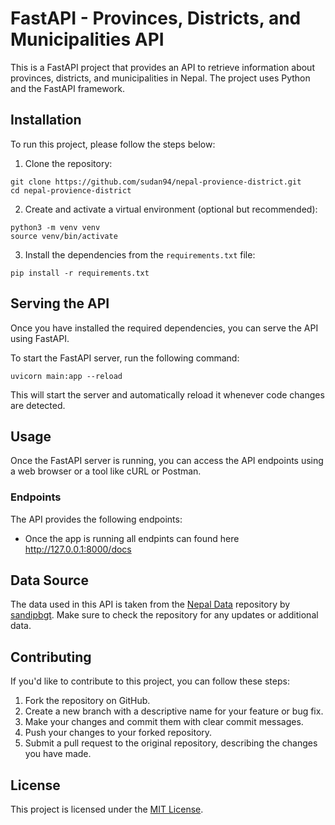 # FastAPI - Provinces, Districts, and Municipalities API

This is a FastAPI project that provides an API to retrieve information about provinces, districts, and municipalities in Nepal. The project uses Python and the FastAPI framework.

## Installation

To run this project, please follow the steps below:

1. Clone the repository:

```shell
git clone https://github.com/sudan94/nepal-provience-district.git
cd nepal-provience-district
```

2. Create and activate a virtual environment (optional but recommended):

```shell
python3 -m venv venv
source venv/bin/activate
```

3. Install the dependencies from the `requirements.txt` file:

```shell
pip install -r requirements.txt
```

## Serving the API

Once you have installed the required dependencies, you can serve the API using FastAPI.

To start the FastAPI server, run the following command:

```shell
uvicorn main:app --reload
```

This will start the server and automatically reload it whenever code changes are detected.

## Usage

Once the FastAPI server is running, you can access the API endpoints using a web browser or a tool like cURL or Postman.

### Endpoints

The API provides the following endpoints:

- Once the app is running all endpints can found here http://127.0.0.1:8000/docs


## Data Source

The data used in this API is taken from the [Nepal Data](https://github.com/sandipbgt/nepal-data/blob/master/json/provinces_with_districts_and_municipalities.json) repository by [sandipbgt](https://github.com/sandipbgt). Make sure to check the repository for any updates or additional data.

## Contributing

If you'd like to contribute to this project, you can follow these steps:

1. Fork the repository on GitHub.
2. Create a new branch with a descriptive name for your feature or bug fix.
3. Make your changes and commit them with clear commit messages.
4. Push your changes to your forked repository.
5. Submit a pull request to the original repository, describing the changes you have made.

## License

This project is licensed under the [MIT License](LICENSE).


